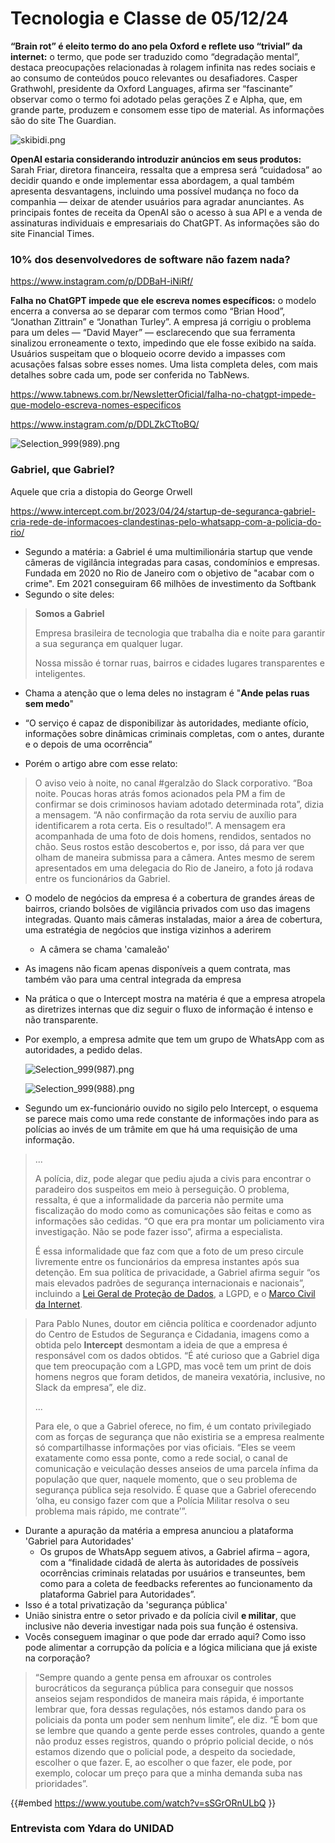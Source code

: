 # Tecnologia e Classe de 05/12/24

**“Brain rot” é eleito termo do ano pela Oxford e reflete uso “trivial” da internet:**  o termo, que pode ser traduzido como “degradação mental”, destaca  preocupações relacionadas à rolagem infinita nas redes sociais e ao  consumo de conteúdos pouco relevantes ou desafiadores. Casper Grathwohl,  presidente da Oxford Languages, afirma ser “fascinante” observar como o  termo foi adotado pelas gerações Z e Alpha, que, em grande parte,  produzem e consomem esse tipo de material. As informações são do site  The Guardian.

![skibidi.png](./05_12_24/skibidi.png)

**OpenAI estaria considerando introduzir anúncios em seus produtos:**  Sarah Friar, diretora financeira, ressalta que a empresa será  “cuidadosa” ao decidir quando e onde implementar essa abordagem, a qual  também apresenta desvantagens, incluindo uma possível mudança no foco da  companhia — deixar de atender usuários para agradar anunciantes. As  principais fontes de receita da OpenAI são o acesso à sua API e a venda  de assinaturas individuais e empresariais do ChatGPT. As informações são  do site Financial Times.

### 10% dos desenvolvedores de software não fazem nada?

<https://www.instagram.com/p/DDBaH-iNiRf/>

**Falha no ChatGPT impede que ele escreva nomes específicos:** o modelo encerra a conversa ao se deparar com termos como “Brian Hood”, “Jonathan Zittrain” e “Jonathan Turley”. A empresa já corrigiu o problema para um deles — “David Mayer” — esclarecendo que sua ferramenta sinalizou erroneamente o texto, impedindo que ele fosse exibido na saída. Usuários suspeitam que o bloqueio ocorre devido a impasses com acusações falsas sobre esses nomes. Uma lista completa deles, com mais detalhes sobre cada um, pode ser conferida no TabNews.

<https://www.tabnews.com.br/NewsletterOficial/falha-no-chatgpt-impede-que-modelo-escreva-nomes-especificos>

<https://www.instagram.com/p/DDLZkCTtoBQ/>

![Selection_999(989).png](./05_12_24/Selection_999%28989%29.png)

### Gabriel, que Gabriel?

Aquele que cria a distopia do George Orwell

<https://www.intercept.com.br/2023/04/24/startup-de-seguranca-gabriel-cria-rede-de-informacoes-clandestinas-pelo-whatsapp-com-a-policia-do-rio/>

- Segundo a matéria: a Gabriel é uma multimilionária startup que vende câmeras de vigilância integradas para casas, condomínios e empresas. Fundada em 2020 no Rio de Janeiro com o objetivo de "acabar com o crime". Em 2021 conseguiram 66 milhões de investimento da Softbank
- Segundo o site deles:

> **Somos a Gabriel**
>
>
> Empresa brasileira de tecnologia que trabalha dia e noite para garantir a sua segurança em qualquer lugar.
>
>
> Nossa missão é tornar ruas, bairros e cidades lugares transparentes e inteligentes.

- Chama a atenção que o lema deles no instagram é "**Ande pelas ruas sem medo**"

- “O serviço é capaz de disponibilizar às autoridades, mediante ofício, informações sobre dinâmicas criminais completas, com o antes, durante e o depois de uma ocorrência”

- Porém o artigo abre com esse relato:

> O aviso veio à noite, no canal #geralzão do Slack corporativo. “Boa noite. Poucas horas atrás fomos acionados pela PM a fim de confirmar se dois criminosos haviam adotado determinada rota”, dizia a mensagem. “A não confirmação da rota serviu de auxílio para identificarem a rota certa. Eis o resultado!”. A mensagem era acompanhada de uma foto de dois homens, rendidos, sentados no chão. Seus rostos estão descobertos e, por isso, dá para ver que olham de maneira submissa para a câmera. Antes mesmo de serem apresentados em uma delegacia do Rio de Janeiro, a foto já rodava entre os funcionários da Gabriel. 

- O modelo de negócios da empresa é a cobertura de grandes áreas de bairros, criando bolsões de vigilância privados com uso das imagens integradas. Quanto mais câmeras instaladas, maior a área de cobertura, uma estratégia de negócios que instiga vizinhos a aderirem
  - A câmera se chama 'camaleão'


- As imagens não ficam apenas disponíveis a quem contrata, mas também vão para uma central integrada da empresa

- Na prática o que o Intercept mostra na matéria é que a empresa atropela as diretrizes internas que diz seguir o fluxo de informação é intenso e não transparente.
- Por exemplo, a empresa admite que tem um grupo de WhatsApp com as autoridades, a pedido delas.

  ![Selection_999(987).png](./05_12_24/Selection_999%28987%29.png)

  ![Selection_999(988).png](./05_12_24/Selection_999%28988%29.png)

- Segundo um ex-funcionário ouvido no sigilo pelo Intercept, o esquema se parece mais como uma rede constante de informações indo para as polícias ao invés de um trâmite em que há uma requisição de uma informação.

> ...
>
> A polícia, diz, pode alegar que pediu ajuda a civis para encontrar o paradeiro dos suspeitos em meio à perseguição. O problema, ressalta, é que a informalidade da parceria não permite uma fiscalização do modo como as comunicações são feitas e como as informações são cedidas. “O que era pra montar um policiamento vira investigação. Não se pode fazer isso”, afirma a especialista.
>
> É essa informalidade que faz com que a foto de um preso circule  livremente entre os funcionários da empresa instantes após sua detenção.  Em sua política de privacidade, a Gabriel afirma seguir “os mais  elevados padrões de segurança internacionais e nacionais”, incluindo a [Lei Geral de Proteção de Dados](https://www.planalto.gov.br/ccivil_03/_ato2015-2018/2018/lei/l13709.htm), a LGPD, e o [Marco Civil da Internet](http://www.planalto.gov.br/ccivil_03/_ato2011-2014/2014/lei/l12965.htm).

> Para Pablo Nunes, doutor em ciência política e coordenador adjunto do Centro de Estudos de Segurança e Cidadania, imagens como a obtida pelo **Intercept** desmontam a ideia de que a empresa é responsável com os dados obtidos. “É até curioso que a Gabriel diga que tem preocupação com a LGPD, mas você tem um print de dois homens negros que foram detidos, de maneira vexatória, inclusive, no Slack da empresa”, ele diz. 
>
> ...
>
> Para ele, o que a Gabriel oferece, no fim, é um contato privilegiado  com as forças de segurança que não existiria se a empresa realmente só  compartilhasse informações por vias oficiais. “Eles se veem exatamente  como essa ponte, como a rede social, o canal de comunicação e veiculação  desses anseios de uma parcela ínfima da população que quer, naquele  momento, que o seu problema de segurança pública seja resolvido. É quase  que a Gabriel oferecendo ‘olha, eu consigo fazer com que a Polícia  Militar resolva o seu problema mais rápido, me contrate’”.

- Durante a apuração da matéria a empresa anunciou a plataforma 'Gabriel para Autoridades'
  - Os grupos de WhatsApp seguem ativos, a Gabriel afirma – agora, com a “finalidade cidadã de alerta às autoridades de possíveis ocorrências criminais relatadas por usuários e transeuntes, bem como para a coleta de feedbacks referentes ao funcionamento da plataforma Gabriel para Autoridades”.
- Isso é a total privatização da 'segurança pública'
- União sinistra entre o setor privado e da polícia civil **e militar**, que inclusive não deveria investigar nada pois sua função é ostensiva.
- Vocês conseguem imaginar o que pode dar errado aqui? Como isso pode alimentar a corrupção da polícia e a lógica miliciana que já existe na corporação?

> “Sempre quando a gente pensa em afrouxar os controles burocráticos da segurança pública para conseguir que nossos anseios sejam respondidos de maneira mais rápida, é importante lembrar que, fora dessas regulações, nós estamos dando para os policiais da ponta um poder sem nenhum limite”, ele diz. “É bom que se lembre que quando a gente perde esses controles, quando a gente não produz esses registros, quando o próprio policial decide, o nós estamos dizendo que o policial pode, a despeito da sociedade, escolher o que fazer. E, ao escolher o que fazer, ele pode, por exemplo, colocar um preço para que a minha demanda suba nas prioridades”.

{{#embed https://www.youtube.com/watch?v=sSGrORnULbQ }}

### Entrevista com Ydara do UNIDAD
